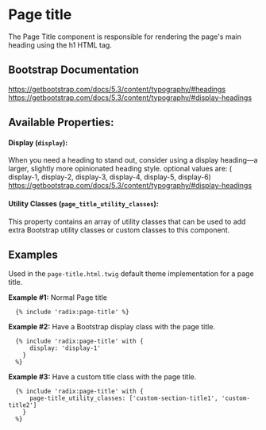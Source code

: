 # Page title

The Page Title component is responsible for rendering the page's main heading using the h1 HTML tag.

## Bootstrap Documentation

https://getbootstrap.com/docs/5.3/content/typography/#headings
https://getbootstrap.com/docs/5.3/content/typography/#display-headings

## Available Properties:

#### Display (`display`):

When you need a heading to stand out, consider using a display
heading—a larger, slightly more opinionated heading style.
optional values are: ( display-1, display-2, display-3, display-4, display-5, display-6)
https://getbootstrap.com/docs/5.3/content/typography/#display-headings

#### Utility Classes (`page_title_utility_classes`):

This property contains an array of utility classes that can be used to
add extra Bootstrap utility classes or custom classes to this component.

## Examples

Used in the `page-title.html.twig` default theme implementation for a page title.

**Example #1:** Normal Page title

```twig
  {% include 'radix:page-title' %}
```

**Example #2:** Have a Bootstrap display class with the page title.

```twig
  {% include 'radix:page-title' with {
      display: 'display-1'
    }
  %}
```

**Example #3:** Have a custom title class with the page title.

```twig
  {% include 'radix:page-title' with {
      page-title_utility_classes: ['custom-section-title1', 'custom-title2']
    }
  %}
```
